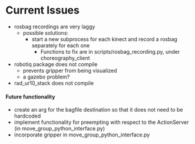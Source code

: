 # Current Issues
- rosbag recordings are very laggy
  - possible solutions:
    - start a new subprocess for each kinect and record a rosbag separately for each one
      - Functions to fix are in scripts/rosbag_recording.py, under choreography_client
- robotiq package does not compile
  - prevents gripper from being visualized
  - a gazebo problem?
- rad_ur10_stack does not compile
#### Future functionality
  - create an arg for the bagfile destination so that it does not need to be hardcoded
  - implement functionality for preempting with respect to the ActionServer (in move_group_python_interface.py)
  - incorporate gripper in move_group_python_interface.py
